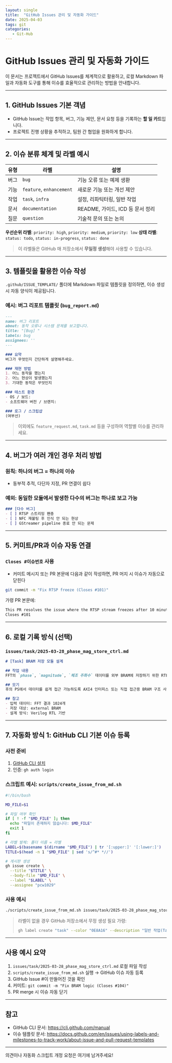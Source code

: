 ```yaml
---
layout: single
title:  "GitHub Issues 관리 및 자동화 가이드"
date: 2025-04-03
tags: git
categories: 
   - Git-Hub
---
```


# GitHub Issues 관리 및 자동화 가이드

이 문서는 프로젝트에서 GitHub Issues를 체계적으로 활용하고, 로컬 Markdown 파일과 자동화 도구를 통해 이슈를 효율적으로 관리하는 방법을 안내합니다.

---

## 1. GitHub Issues 기본 객념

- GitHub Issue는 작업 항목, 버그, 기능 제안, 문서 요청 등을 기록하는 **할 일 카드**입니다.
- 프로젝트 진행 상황을 추적하고, 팀원 간 협업을 원화하게 합니다.

---

## 2. 이슈 분류 체계 및 라벨 예시

| 유형   | 라벨                     | 설명                             |
| ------ | ------------------------ | -------------------------------- |
| 버그 | `bug`                    | 기능 오류 또는 예제 생환         |
| 기능 | `feature`, `enhancement` | 새로운 기능 또는 개선 제안       |
| 작업 | `task`, `infra`          | 설정, 리파틱터링, 일반 작업      |
| 문서 | `documentation`          | README, 가이드, ICD 등 문서 정리 |
| 질문 | `question`               | 기술적 문의 또는 논의            |

**우선순위 라벨**: `priority: high`, `priority: medium`, `priority: low`
**상태 라벨**: `status: todo`, `status: in-progress`, `status: done`

> 이 라벨들은 GitHub 매 저장소에서 **무일정 생성**해야 사용할 수 있습니다.

---

## 3. 템플릿을 활용한 이슈 작성

`.github/ISSUE_TEMPLATE/` 폴더에 Markdown 파일로 템플릿을 정의하면, 이슈 생성 시 자동 양식이 제공됩니다.

### 예시: 버그 리포트 템플릿 (`bug_report.md`)
```markdown
---
name: 버그 리포트
about: 동작 오류나 시스템 문제를 보고합니다.
title: "[Bug] "
labels: bug
assignees: ''
---

### 요약
버그가 무엇인지 간단하게 설명해주세요.

### 재현 방법
1. 어느 동작을 했는지
2. 어느 현상이 발생했는지
3. 기대한 동작은 무엇인지

### 테스트 환경
- OS / 보드:
- 소프트웨어 버전 / 브랜치:

### 로그 / 스크립샵
(여부선)
```

> 이외에도 `feature_request.md`, `task.md` 등을 구성하여 역할별 이슈를 관리하세요.

---

## 4. 버그가 여러 개인 경우 처리 방법

### 원칙: 하나의 버그 = 하나의 이슈
- 동부적 추적, 다단자 지정, PR 연결이 쉽다

### 예외: 동일한 모듈에서 발생한 다수의 버그는 하나로 보고 가능
```markdown
### [다수 버그]
- [ ] RTSP 스트리밍 뫤충
- [ ] NFC 재불팅 후 인식 안 되는 현상
- [ ] GStreamer pipeline 종료 안 되는 문제
```

---

## 5. 커미트/PR과 이슈 자동 연결

### `Closes #이슈번호` 사용
- 커미트 메시지 또는 PR 본문에 다음과 같이 작성하면, PR 머지 시 이슈가 자동으로 닫힌다

```bash
git commit -m "Fix RTSP freeze (Closes #101)"
```
가령 PR 본문에:
```markdown
This PR resolves the issue where the RTSP stream freezes after 10 minutes.
Closes #101
```

---

## 6. 로컬 기록 방식 (선택)

### `issues/task/2025-03-28_phase_mag_store_ctrl.md`
```markdown
# [Task] BRAM 저장 모듈 설계

## 작업 내용
FFT의 `phase`, `magnitude`, `체조 주화수` 데이터를 외부 BRAM에 저장하기 위한 RTL 모듈 설계

## 모기
후의 PS에서 데이터를 쉽게 접근 가능하도록 AXI4 인터피스 또는 직접 접근용 BRAM 구조 사용

## 참고
- 입력 데이터: FFT 결과 1024개
- 저장 대상: external BRAM
- 설계 방식: Verilog RTL 기반
```

---

## 7. 자동화 방식 1: GitHub CLI 기본 이슈 등록

### 사전 준비
1. [GitHub CLI 설치](https://cli.github.com/)
2. 인증: `gh auth login`

### 스크립트 예시: `scripts/create_issue_from_md.sh`
```bash
#!/bin/bash

MD_FILE=$1

# 파일 여부 확인
if [ ! -f "$MD_FILE" ]; then
  echo "파일이 존재하지 않습니다: $MD_FILE"
  exit 1
fi

# 라벨 발체: 폴더 이름 = 라벨
LABEL=$(basename $(dirname "$MD_FILE") | tr '[:upper:]' '[:lower:]')
TITLE=$(head -n 1 "$MD_FILE" | sed 's/^#* *//')

# 게시판 생성
gh issue create \
  --title "$TITLE" \
  --body-file "$MD_FILE" \
  --label "$LABEL" \
  --assignee "pcw1029"
```

### 사용 예시
```bash
./scripts/create_issue_from_md.sh issues/task/2025-03-28_phase_mag_store_ctrl.md
```

> 라벨이 없을 경우 GitHub 저장소에서 무정 생성 필요
> 가령:
> ```bash
> gh label create "task" --color "0E8A16" --description "일반 작업(Task) 이슈"
> ```

---

## 사용 예시 요약

1. `issues/task/2025-03-28_phase_mag_store_ctrl.md` 로컬 파일 작성
2. `scripts/create_issue_from_md.sh` 실행 → GitHub 이슈 자동 등록
3. GitHub Issue #이 만들어진 것을 확인
4. 커미트: `git commit -m "Fix BRAM logic (Closes #104)"`
5. PR merge 시 이슈 자동 닫기

---

## 참고
- GitHub CLI 문서: https://cli.github.com/manual
- 이슈 템플릿 문서: https://docs.github.com/en/issues/using-labels-and-milestones-to-track-work/about-issue-and-pull-request-templates

---

의견이나 자동화 스크립트 개정 요청은 여기에 남겨주세요!
